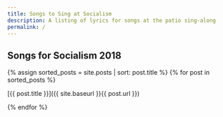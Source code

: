 ```yaml
---
title: Songs to Sing at Socialism
description: A listing of lyrics for songs at the patio sing-along
permalink: /
---
```

## Songs for Socialism 2018

{% assign sorted_posts = site.posts | sort: post.title %}
{% for post in sorted_posts %}
   
[{{ post.title }}]({{ site.baseurl }}{{ post.url }})
            
{% endfor %}
